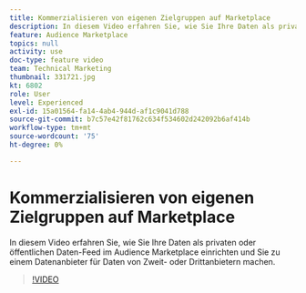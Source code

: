 ```yaml
---
title: Kommerzialisieren von eigenen Zielgruppen auf Marketplace
description: In diesem Video erfahren Sie, wie Sie Ihre Daten als privaten oder öffentlichen Daten-Feed im Audience Marketplace einrichten und Sie zu einem Datenanbieter mit Daten von Zweit- oder Drittanbietern machen.
feature: Audience Marketplace
topics: null
activity: use
doc-type: feature video
team: Technical Marketing
thumbnail: 331721.jpg
kt: 6802
role: User
level: Experienced
exl-id: 15a01564-fa14-4ab4-944d-af1c9041d788
source-git-commit: b7c57e42f81762c634f534602d242092b6af414b
workflow-type: tm+mt
source-wordcount: '75'
ht-degree: 0%

---
```


# Kommerzialisieren von eigenen Zielgruppen auf Marketplace

In diesem Video erfahren Sie, wie Sie Ihre Daten als privaten oder öffentlichen Daten-Feed im Audience Marketplace einrichten und Sie zu einem Datenanbieter für Daten von Zweit- oder Drittanbietern machen.

>[!VIDEO](https://video.tv.adobe.com/v/331721/?quality=12&learn=on)
